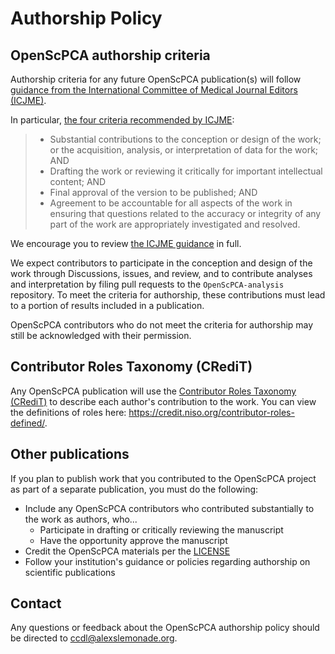 # Authorship Policy

## OpenScPCA authorship criteria

Authorship criteria for any future OpenScPCA publication(s) will follow [guidance from the International Committee of Medical Journal Editors (ICJME)](https://www.icmje.org/recommendations/browse/roles-and-responsibilities/defining-the-role-of-authors-and-contributors.html).

In particular, [the four criteria recommended by ICJME](https://www.icmje.org/recommendations/browse/roles-and-responsibilities/defining-the-role-of-authors-and-contributors.html#two):

> - Substantial contributions to the conception or design of the work; or the acquisition, analysis, or interpretation of data for the work; AND
> - Drafting the work or reviewing it critically for important intellectual content; AND
> - Final approval of the version to be published; AND
> - Agreement to be accountable for all aspects of the work in ensuring that questions related to the accuracy or integrity of any part of the work are appropriately investigated and resolved.

We encourage you to review [the ICJME guidance](https://www.icmje.org/recommendations/browse/roles-and-responsibilities/defining-the-role-of-authors-and-contributors.html) in full.

We expect contributors to participate in the conception and design of the work through Discussions, issues, and review, and to contribute analyses and interpretation by filing pull requests to the `OpenScPCA-analysis` repository.
To meet the criteria for authorship, these contributions must lead to a portion of results included in a publication.

OpenScPCA contributors who do not meet the criteria for authorship may still be acknowledged with their permission.

## Contributor Roles Taxonomy (CRediT)

Any OpenScPCA publication will use the [Contributor Roles Taxonomy (CRediT)](https://credit.niso.org/) to describe each author's contribution to the work.
You can view the definitions of roles here: <https://credit.niso.org/contributor-roles-defined/>.

## Other publications

If you plan to publish work that you contributed to the OpenScPCA project as part of a separate publication, you must do the following:

- Include any OpenScPCA contributors who contributed substantially to the work as authors, who...
    - Participate in drafting or critically reviewing the manuscript
    - Have the opportunity approve the manuscript
- Credit the OpenScPCA materials per the [LICENSE](https://github.com/AlexsLemonade/OpenScPCA-analysis/blob/main/LICENSE.md)
- Follow your institution's guidance or policies regarding authorship on scientific publications

## Contact

Any questions or feedback about the OpenScPCA authorship policy should be directed to <ccdl@alexslemonade.org>.
